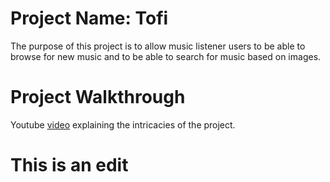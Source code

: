 # Project Name: Tofi 
The purpose of this project is to allow music listener users to be able to browse for new music and to be able to search for music based on images.

# Project Walkthrough
Youtube [video](https://www.youtube.com/watch?v=k8KctzDDxm4) explaining the intricacies of the project.

# This is an edit